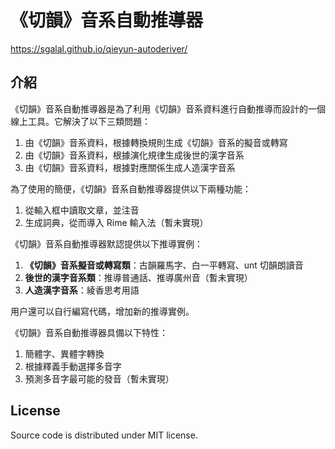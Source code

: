 # 《切韻》音系自動推導器

<https://sgalal.github.io/qieyun-autoderiver/>

## 介紹

《切韻》音系自動推導器是為了利用《切韻》音系資料進行自動推導而設計的一個線上工具。它解決了以下三類問題：

1. 由《切韻》音系資料，根據轉換規則生成《切韻》音系的擬音或轉寫
1. 由《切韻》音系資料，根據演化規律生成後世的漢字音系
1. 由《切韻》音系資料，根據對應關係生成人造漢字音系

為了使用的簡便，《切韻》音系自動推導器提供以下兩種功能：

1. 從輸入框中讀取文章，並注音
1. 生成詞典，從而導入 Rime 輸入法（暫未實現）

《切韻》音系自動推導器默認提供以下推導實例：

1. **《切韻》音系擬音或轉寫類**：古韻羅馬字、白一平轉寫、unt 切韻朗讀音
1. **後世的漢字音系類**：推導普通話、推導廣州音（暫未實現）
1. **人造漢字音系**：綾香思考用語

用户還可以自行編寫代碼，增加新的推導實例。

《切韻》音系自動推導器具備以下特性：

1. 簡體字、異體字轉換
1. 根據釋義手動選擇多音字
1. 預測多音字最可能的發音（暫未實現）

## License

Source code is distributed under MIT license.
